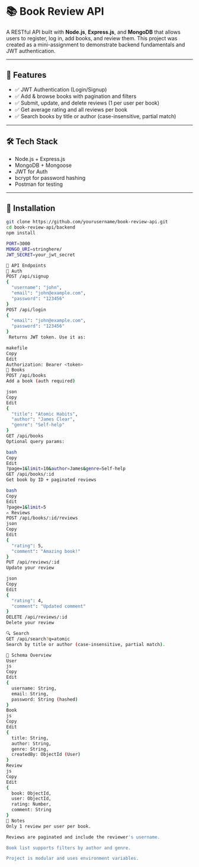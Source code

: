 # 📚 Book Review API

A RESTful API built with **Node.js**, **Express.js**, and **MongoDB** that allows users to register, log in, add books, and review them. This project was created as a mini-assignment to demonstrate backend fundamentals and JWT authentication.

---

## 🚀 Features

- ✅ JWT Authentication (Login/Signup)
- ✅ Add & browse books with pagination and filters
- ✅ Submit, update, and delete reviews (1 per user per book)
- ✅ Get average rating and all reviews per book
- ✅ Search books by title or author (case-insensitive, partial match)

---

## 🛠 Tech Stack

- Node.js + Express.js
- MongoDB + Mongoose
- JWT for Auth
- bcrypt for password hashing
- Postman for testing

---

## 🔧 Installation

```bash
git clone https://github.com/yourusername/book-review-api.git
cd book-review-api/backend
npm install

PORT=3000
MONGO_URI=stringhere/
JWT_SECRET=your_jwt_secret

🧪 API Endpoints
🔐 Auth
POST /api/signup
{
  "username": "john",
  "email": "john@example.com",
  "password": "123456"
}
POST /api/login
{
  "email": "john@example.com",
  "password": "123456"
}
 Returns JWT token. Use it as:

makefile
Copy
Edit
Authorization: Bearer <token>
📘 Books
POST /api/books
Add a book (auth required)

json
Copy
Edit
{
  "title": "Atomic Habits",
  "author": "James Clear",
  "genre": "Self-help"
}
GET /api/books
Optional query params:

bash
Copy
Edit
?page=1&limit=10&author=James&genre=Self-help
GET /api/books/:id
Get book by ID + paginated reviews

bash
Copy
Edit
?page=1&limit=5
✍️ Reviews
POST /api/books/:id/reviews
json
Copy
Edit
{
  "rating": 5,
  "comment": "Amazing book!"
}
PUT /api/reviews/:id
Update your review

json
Copy
Edit
{
  "rating": 4,
  "comment": "Updated comment"
}
DELETE /api/reviews/:id
Delete your review

🔍 Search
GET /api/search?q=atomic
Search by title or author (case-insensitive, partial match).

🧱 Schema Overview
User
js
Copy
Edit
{
  username: String,
  email: String,
  password: String (hashed)
}
Book
js
Copy
Edit
{
  title: String,
  author: String,
  genre: String,
  createdBy: ObjectId (User)
}
Review
js
Copy
Edit
{
  book: ObjectId,
  user: ObjectId,
  rating: Number,
  comment: String
}
📌 Notes
Only 1 review per user per book.

Reviews are paginated and include the reviewer's username.

Book list supports filters by author and genre.

Project is modular and uses environment variables.

